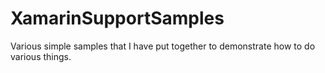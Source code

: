 # XamarinSupportSamples

Various simple samples that I have put together to demonstrate how to do various things. 
